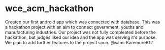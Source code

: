 # wce_acm_hackathon
Created our first android app which was connected with database. This was a hackathon project with an aim to connect government, youths and manufacturing industries. Our project was not fully compleated before the hackathon, but judges liked our idea and the app was serving it's purpose. We plan to add further features to the project soon. 
@samirKaremore612
